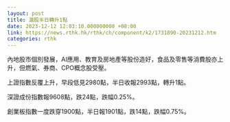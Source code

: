 ```yaml
---
layout: post
title: 滬股半日轉升1點
date: 2023-12-12 12:03:10.000000000 +08:00
link: https://news.rthk.hk/rthk/ch/component/k2/1731890-20231212.htm
categories: rthk
---
```


內地股市個別發展，AI應用、教育及房地產等股份造好，食品及零售等消費股亦上升，但燃氣、券商、CPO概念股受壓。

上證指數反覆上升，早段低見2980點，半日收報2993點，轉升1點。

深證成份指數報9608點，跌24點，跌幅0.25%。

創業板指數一度跌穿1900點，半日報1901點，跌14點，跌幅0.75%。
